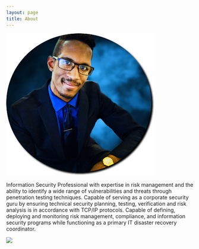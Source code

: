 ```yaml
---
layout: page
title: About
---
```

![](/assets/img/cutmypic.png)

Information Security Professional with expertise in risk management and the ability to identify a wide range of vulnerabilities and threats through penetration testing techniques. Capable of serving as a corporate security guru by ensuring technical security planning, testing, verification and risk analysis is in accordance with TCP/IP protocols. Capable of defining, deploying and monitoring risk management, compliance, and information security programs while functioning as a primary IT disaster recovery coordinator.

![](https://www.hackthebox.eu/badge/image/47737)